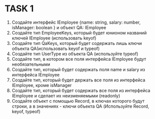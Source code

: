 # TASK 1

1. Создайте интерфейс IEmployee {name: string, salary: number, isManager: boolean } и объект QA: IEmployee
2. Создайте тип EmployeeKeys, который будет юнионом названий ключей IEmployee (использовать keyof)
3. Создайте тип QaKeys, который будет содержать лишь ключи объекта QA(использовать keyof и typeof)
4. Создайте тип UserType из объекта QA (используйте typeof)
5. Создайте тип, в котором все поля интерфейса IEmployee будут необязательными
6. Создайте тип, который будет содержать поля name и salary из интерфейса IEmployee
7. Создайте тип, который будет держать все поля из интерфейса IEmployee, кроме isManager
8. Создайте тип, который будет содержать все поля из интерфейса IEmployee и сделает их неизменяемыми (readonly)
9. Создайте объект с помощью Record, в ключах которого будут строки, а в значениях - ключи объекта QA (Используйте Record, keyof, typeof)